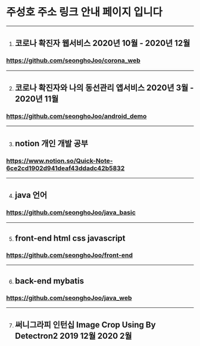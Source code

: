 # 주성호  주소 링크 안내 페이지 입니다
* * *

1. ## 코로나 확진자 웹서비스 2020년 10월 - 2020년 12월
### https://github.com/seonghoJoo/corona_web
* * *

2. ## 코로나 확진자와 나의 동선관리 앱서비스 2020년 3월 - 2020년 11월
### https://github.com/seonghoJoo/android_demo
* * *


3. ## notion 개인 개발 공부
### https://www.notion.so/Quick-Note-6ce2cd1902d941deaf43ddadc42b5832
* * *

4. ## java 언어
### https://github.com/seonghoJoo/java_basic
* * *

5. ## front-end html css javascript
### https://github.com/seonghoJoo/front-end
* * *

6. ## back-end mybatis
### https://github.com/seonghoJoo/java_web
* * *

7. ## 써니그라피 인턴십 Image Crop Using By Detectron2 2019 12월 2020 2월

